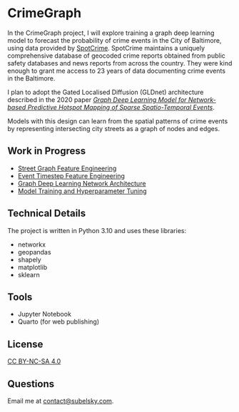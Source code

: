 # CrimeGraph

In the CrimeGraph project, I will explore training a graph deep learning  model to forecast the probability of crime events in the City of Baltimore, using data provided by [SpotCrime](https://spotcrime.com/#what-is-spotcrime). SpotCrime maintains a uniquely comprehensive database of geocoded crime reports obtained from public safety databases and news reports from across the country. They were kind enough to grant me access to 23 years of data documenting crime events in the Baltimore.

I plan to adopt the Gated Localised Diffusion (GLDnet) architecture described in the 2020 paper _[Graph Deep Learning Model for Network-based Predictive Hotspot Mapping of Sparse Spatio-Temporal Events](https://discovery.ucl.ac.uk/id/eprint/10085742/)_.

Models with this design can learn from the spatial patterns of crime events by representing intersecting city streets as a graph of nodes and edges.

## Work in Progress

- [Street Graph Feature Engineering](https://www.subelsky.com/crimegraph/street_graph_feature_engineering/)
- [Event Timestep Feature Engineering](https://www.subelsky.com/crimegraph/event_timestep_feature_engineering/)
- [Graph Deep Learning Network Architecture](https://www.subelsky.com/crimegraph/model_development/)
- [Model Training and Hyperparameter Tuning](https://www.subelsky.com/crimegraph/model_training_and_tuning/)

## Technical Details

The project is written in Python 3.10 and uses these libraries:

* networkx
* geopandas
* shapely
* matplotlib
* sklearn

## Tools

* Jupyter Notebook
* Quarto (for web publishing)

## License

[CC BY-NC-SA 4.0](https://creativecommons.org/licenses/by-nc-sa/4.0/)

## Questions

Email me at contact@subelsky.com.